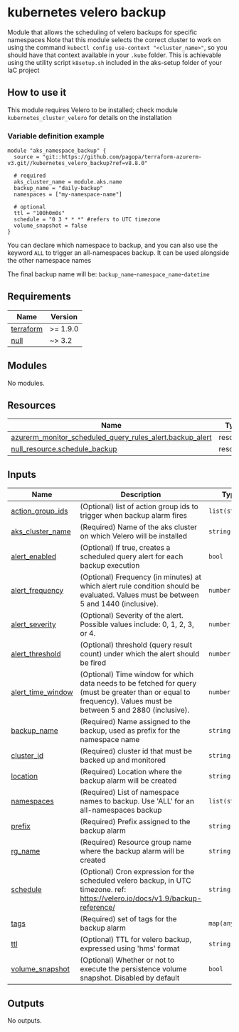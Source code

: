 # kubernetes velero backup

Module that allows the scheduling of velero backups for specific namespaces
Note that this module selects the correct cluster to work on using the command `kubectl config use-context "<cluster_name>"`, so you should have that context available in your `.kube` folder.
This is achievable using the utility script `k8setup.sh` included in the aks-setup folder of your IaC project

## How to use it

This module requires Velero to be installed; check module `kubernetes_cluster_velero` for details on the installation

### Variable definition example

```hcl
module "aks_namespace_backup" {
  source = "git::https://github.com/pagopa/terraform-azurerm-v3.git//kubernetes_velero_backup?ref=v8.8.0"
  
  # required
  aks_cluster_name = module.aks.name
  backup_name = "daily-backup"
  namespaces = ["my-namespace-name"]
  
  # optional
  ttl = "100h0m0s"
  schedule = "0 3 * * *" #refers to UTC timezone
  volume_snapshot = false
}
```

You can declare which namespace to backup, and you can also use the keyword `ALL` to trigger an all-namespaces backup. It can be used alongside the other namespace names

The final backup name will be: `backup_name`-`namespace_name`-`datetime`

<!-- markdownlint-disable -->
<!-- BEGIN_TF_DOCS -->
## Requirements

| Name | Version |
|------|---------|
| <a name="requirement_terraform"></a> [terraform](#requirement\_terraform) | >= 1.9.0 |
| <a name="requirement_null"></a> [null](#requirement\_null) | ~> 3.2 |

## Modules

No modules.

## Resources

| Name | Type |
|------|------|
| [azurerm_monitor_scheduled_query_rules_alert.backup_alert](https://registry.terraform.io/providers/hashicorp/azurerm/latest/docs/resources/monitor_scheduled_query_rules_alert) | resource |
| [null_resource.schedule_backup](https://registry.terraform.io/providers/hashicorp/null/latest/docs/resources/resource) | resource |

## Inputs

| Name | Description | Type | Default | Required |
|------|-------------|------|---------|:--------:|
| <a name="input_action_group_ids"></a> [action\_group\_ids](#input\_action\_group\_ids) | (Optional) list of action group ids to trigger when backup alarm fires | `list(string)` | `[]` | no |
| <a name="input_aks_cluster_name"></a> [aks\_cluster\_name](#input\_aks\_cluster\_name) | (Required) Name of the aks cluster on which Velero will be installed | `string` | n/a | yes |
| <a name="input_alert_enabled"></a> [alert\_enabled](#input\_alert\_enabled) | (Optional) If true, creates a scheduled query alert for each backup execution | `bool` | `true` | no |
| <a name="input_alert_frequency"></a> [alert\_frequency](#input\_alert\_frequency) | (Optional) Frequency (in minutes) at which alert rule condition should be evaluated. Values must be between 5 and 1440 (inclusive). | `number` | `60` | no |
| <a name="input_alert_severity"></a> [alert\_severity](#input\_alert\_severity) | (Optional) Severity of the alert. Possible values include: 0, 1, 2, 3, or 4. | `number` | `1` | no |
| <a name="input_alert_threshold"></a> [alert\_threshold](#input\_alert\_threshold) | (Optional) threshold (query result count) under which the alert should be fired | `number` | `1` | no |
| <a name="input_alert_time_window"></a> [alert\_time\_window](#input\_alert\_time\_window) | (Optional) Time window for which data needs to be fetched for query (must be greater than or equal to frequency). Values must be between 5 and 2880 (inclusive). | `number` | `1440` | no |
| <a name="input_backup_name"></a> [backup\_name](#input\_backup\_name) | (Required) Name assigned to the backup, used as prefix for the namespace name | `string` | n/a | yes |
| <a name="input_cluster_id"></a> [cluster\_id](#input\_cluster\_id) | (Required) cluster id that must be backed up and monitored | `string` | n/a | yes |
| <a name="input_location"></a> [location](#input\_location) | (Required) Location where the backup alarm will be created | `string` | n/a | yes |
| <a name="input_namespaces"></a> [namespaces](#input\_namespaces) | (Required) List of namespace names to backup. Use 'ALL' for an all-namespaces backup | `list(string)` | n/a | yes |
| <a name="input_prefix"></a> [prefix](#input\_prefix) | (Required) Prefix assigned to the backup alarm | `string` | n/a | yes |
| <a name="input_rg_name"></a> [rg\_name](#input\_rg\_name) | (Required) Resource group name where the backup alarm will be created | `string` | n/a | yes |
| <a name="input_schedule"></a> [schedule](#input\_schedule) | (Optional) Cron expression for the scheduled velero backup, in UTC timezone. ref: https://velero.io/docs/v1.9/backup-reference/ | `string` | `"0 3 * * *"` | no |
| <a name="input_tags"></a> [tags](#input\_tags) | (Required) set of tags for the backup alarm | `map(any)` | n/a | yes |
| <a name="input_ttl"></a> [ttl](#input\_ttl) | (Optional) TTL for velero backup, expressed using '<number>h<number>m<number>s' format | `string` | `"360h0m0s"` | no |
| <a name="input_volume_snapshot"></a> [volume\_snapshot](#input\_volume\_snapshot) | (Optional) Whether or not to execute the persistence volume snapshot. Disabled by default | `bool` | `false` | no |

## Outputs

No outputs.
<!-- END_TF_DOCS -->
